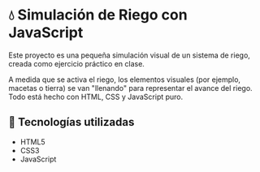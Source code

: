 # 💧 Simulación de Riego con JavaScript

Este proyecto es una pequeña simulación visual de un sistema de riego, creada como ejercicio práctico en clase.

A medida que se activa el riego, los elementos visuales (por ejemplo, macetas o tierra) se van "llenando" para representar el avance del riego. Todo está hecho con HTML, CSS y JavaScript puro.

## 🚀 Tecnologías utilizadas

- HTML5
- CSS3
- JavaScript
